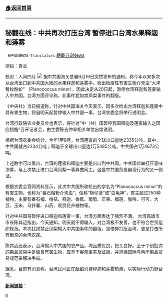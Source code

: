 ###  [:house:返回首頁](https://github.com/ourhimalayas/txt)
---


## 秘翻在线：中共再次打压台湾 暂停进口台湾水果释迦和莲雾
` 秘密翻譯組G-Translators` [轉載自GNews](https://gnews.org/zh-hans/1542696/)

撰稿：青衣

校对：人间四月
![](https://assets.gnews.org/wp-content/uploads/2021/09/Screenshot-2021-09-19-230326.jpg)
据中共国海关总署9月19日突然发布的通知，称今年以来多次从台湾出口到中共国大陆的水果释迦和莲雾中，检出检疫性有害生物介壳虫“大洋臀纹粉蚧” （Planococcus minor），因此决定从20日起，暂停台湾释迦和莲雾输入中共国。台湾方面评论称，此事件犹如禁凤梨事件的翻版。

《中央社》当日报道称，针对中共国海关今天表示，因多次检出台湾释迦和莲雾中具有害生物，将自明天起暂停输入中共国一事，台湾农委会将举行说明会。

台湾行政院农业委员会也表示，将针对“中（共）国暂停我国释迦及莲雾输入之因应措施”召开记者会，由主委陈吉仲率相关单位出席说明。

根据台湾农委会统计，今年1至8月，台湾莲雾的全球出口量达2335公吨，其中，中共国就占2234公吨；释迦于全球出口量达1万5485公吨，中共国占1万4673公吨。

上述数字可以看出，台湾的莲雾和释迦主要是出口到中共国。中共国此举打压意味浓厚，与上次禁止进口台湾凤梨一事异曲同工。这是中共国贸易霸凌行为的又一例证。

根据农委会官网资料显示，此次中共国所称检出的学名为“Planococcus minor”的有害生物，也称为“番石榴粉介壳虫”，俗称“棉仔苔”或“白龟神”，寄主超过250种植物，主要有番石榴、柑桔、释迦、香蕉、葡萄、芒果、榴莲、咖啡、可可、大豆、玉米、马铃薯、山药、观赏花卉植物等。

针对中共国将暂停进口释迦和莲雾一事，台湾方面表达了强烈不满。 台湾高雄市市长陈其迈指出，今天通知，明天就不得输入，对台湾极不友善，也不符合世贸组织规范。本次犹如禁止凤梨输入中共国事件的翻版，是借势打压台湾，更是打击所有勤奋的台湾农民。

陈其迈还表示，台湾输入中共国的农产品，均品质优良，把关良好。至于个别批次的果品贸易中是否含有害生物，应基于客观事实及证据，并遵循国际与两岸果品贸易规范来解决争端。

据悉，目前有消息称，台湾民间正在酝酿消费释迦和莲雾热潮，以实际行动力挺台湾。

**[新闻链接](https://twitter.com/RFI_Cn/status/1439521662647472128)**：

0
